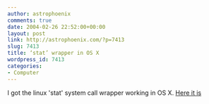 ```yaml
---
author: astrophoenix
comments: true
date: 2004-02-26 22:52:00+00:00
layout: post
link: http://astrophoenix.com/?p=7413
slug: 7413
title: ‘stat’ wrapper in OS X
wordpress_id: 7413
categories:
- Computer
---
```


I got the linux 'stat' system call wrapper working in OS X. [Here it is](http://www.desertsol.com/~kevin/stat)
